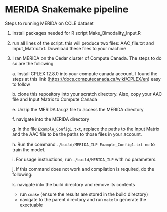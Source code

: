# MERIDA Snakemake pipeline

Steps to running MERIDA on CCLE dataset 
1. Install packages needed for R script Make_Bimodality_Input.R
2. run all lines of the script. this will produce two files: AAC_file.txt and Input_Matrix.txt. Download these files to your machine 
3. I ran MERIDA on the Cedar cluster of Compute Canada. The steps to do so are the following

    a. Install CPLEX 12.8.0 into your compute canada account. I found the steps at this link (https://docs.computecanada.ca/wiki/CPLEX/en) easy to follow 
    
    b. clone this repository into your scratch directory. Also, copy your AAC file and Input Matrix to Compute Canada
  
    e. Unzip the MERIDA.tar.gz file to access the MERIDA directory
  
    f. navigate into the MERIDA directory 
  
    g. In the file `Example_Config1.txt`, replace the paths to the Input Matrix and the AAC file to be the paths to those files in your account.
  
    h. Run the command `./build/MERIDA_ILP Example_Config1.txt no` to train the model. 
  
    i. For usage instructions, run `./build/MERIDA_ILP` with no parameters.
  
    j. If this command does not work and compilation is required, do the following:
  
    k. navigate into the build directory and remove its contents 
      - run `cmake` (ensure the results are stored in the build directory) 
      - navigate to the parent directory and run `make` to generate the exectuable
